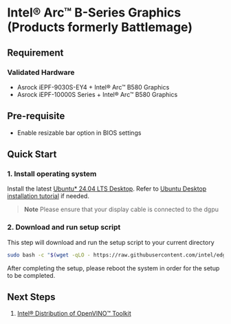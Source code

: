 #  Intel® Arc™ B-Series Graphics (Products formerly Battlemage)

## Requirement
### Validated Hardware
- Asrock iEPF-9030S-EY4 + Intel® Arc™ B580 Graphics
- Asrock iEPF-10000S Series + Intel® Arc™ B580 Graphics

## Pre-requisite
- Enable resizable bar option in BIOS settings

## Quick Start
### 1. Install operating system
Install the latest [Ubuntu* 24.04 LTS Desktop](https://releases.ubuntu.com/noble/). Refer to [Ubuntu Desktop installation tutorial](https://ubuntu.com/tutorials/install-ubuntu-desktop#1-overview) if needed.

> **Note**
> Please ensure that your display cable is connected to the dgpu

### 2. Download and run setup script
This step will download and run the setup script to your current directory
```bash
sudo bash -c "$(wget -qLO - https://raw.githubusercontent.com/intel/edge-developer-kit-reference-scripts/refs/heads/main/gpu/arc/bmg/setup.sh)"
```

After completing the setup, please reboot the system in order for the setup to be completed.

## Next Steps
1. [Intel® Distribution of OpenVINO™ Toolkit](usecases/openvino/README.md)
